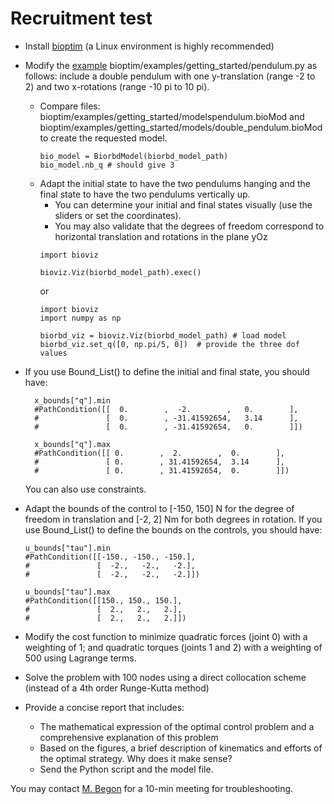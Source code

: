 # Recruitment test
- Install [bioptim](https://github.com/pyomeca/bioptim) (a Linux environment is highly recommended)
- Modify the [example](https://github.com/pyomeca/bioptim/blob/master/bioptim/examples/getting_started/pendulum.py) bioptim/examples/getting_started/pendulum.py as follows:
include a double pendulum with one y-translation (range -2 to 2) and two x-rotations (range -10 pi to 10 pi). 
  - Compare files: bioptim/examples/getting_started/modelspendulum.bioMod and
  bioptim/examples/getting_started/models/double_pendulum.bioMod to create the requested model. 
    ```
    bio_model = BiorbdModel(biorbd_model_path)
    bio_model.nb_q # should give 3
    ```
  - Adapt the initial state to have the two pendulums hanging and the final state to have the two pendulums vertically up.  
    - You can determine your initial and final states visually (use the sliders or set the coordinates).
    - You may also validate that the degrees of freedom correspond to horizontal translation and rotations in the plane yOz
    ```
    import bioviz
  
    bioviz.Viz(biorbd_model_path).exec()
    ``` 
      or 
    ``` 
    import bioviz
    import numpy as np
     
    biorbd_viz = bioviz.Viz(biorbd_model_path) # load model
    biorbd_viz.set_q([0, np.pi/5, 0])  # provide the three dof values
    ```

- If you use Bound_List() to define the initial and final state, you should have:
  ```
    x_bounds["q"].min
    #PathCondition([[  0.        ,  -2.        ,   0.        ],
    #               [  0.        , -31.41592654,   3.14      ],
    #               [  0.        , -31.41592654,   0.        ]])
  
    x_bounds["q"].max
    #PathCondition([[ 0.        ,  2.        ,  0.        ],
    #               [ 0.        , 31.41592654,  3.14      ],
    #               [ 0.        , 31.41592654,  0.        ]])
  ```   
  You can also use constraints.
 
- Adapt the bounds of the control to [-150, 150] N for the degree of freedom in translation and [-2, 2] Nm for both degrees in rotation. 
If you use Bound_List() to define the bounds on the controls, you should have:
  ```` 
  u_bounds["tau"].min
  #PathCondition([[-150., -150., -150.],
  #               [  -2.,   -2.,   -2.],
  #               [  -2.,   -2.,   -2.]])
  
  u_bounds["tau"].max
  #PathCondition([[150., 150., 150.],
  #               [  2.,   2.,   2.],
  #               [  2.,   2.,   2.]])
  ````
- Modify the cost function to minimize quadratic forces (joint 0) with a weighting of 1; and quadratic torques (joints 1 and 2) with a weighting of 500 using Lagrange terms. 
- Solve the problem with 100 nodes using a direct collocation scheme (instead of a 4th order Runge-Kutta method)
- Provide a concise report that includes:
  - The mathematical expression of the optimal control problem and a comprehensive explanation of this problem
  - Based on the figures, a brief description of kinematics and efforts of the optimal strategy. Why does it make sense?
  - Send the Python script and the model file.

You may contact [M. Begon](mickael.begon@umontreal.ca) for a 10-min meeting for troubleshooting.
 
 